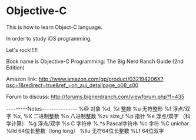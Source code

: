 # Objective-C

This is how to learn Object-C language.

In order to study iOS programming.

Let's rock!!!!!

Book name is Objective-C Programming: The Big Nerd Ranch Guide (2nd Edition) 

Amazon link:
http://www.amazon.com/gp/product/032194206X?psc=1&redirect=true&ref_=oh_aui_detailpage_o08_s00

Forum to discuss: 
http://forums.bignerdranch.com/viewforum.php?f=435


---------Notes---------------
%@     对象
%d, %i 整数
%u     无符整形
%f     浮点/双字
%x, %X 二进制整数
%o     八进制整数
%zu    size_t
%p     指针
%e     浮点/双字 （科学计算）
%g     浮点/双字 
%s     C 字符串
%.*s   Pascal字符串
%c     字符
%C     unichar
%lld   64位长整数（long long）
%llu   无符64位长整数
%Lf    64位双字
